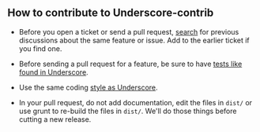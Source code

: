 ## How to contribute to Underscore-contrib

* Before you open a ticket or send a pull request, [search](https://github.com/documentcloud/underscore-contrib/issues) for previous discussions about the same feature or issue. Add to the earlier ticket if you find one.

* Before sending a pull request for a feature, be sure to have [tests like found in Underscore](http://underscorejs.org/test/).

* Use the same coding  [style as Underscore](https://github.com/documentcloud/underscore/blob/master/underscore.js).

* In your pull request, do not add documentation, edit the files in `dist/` or use grunt to re-build the files in `dist/`. We'll do those things before cutting a new release.
